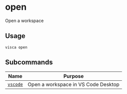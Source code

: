 # open

Open a workspace

## Usage

```console
visca open
```

## Subcommands

| Name                                    | Purpose                             |
| --------------------------------------- | ----------------------------------- |
| [<code>vscode</code>](./open_vscode.md) | Open a workspace in VS Code Desktop |
